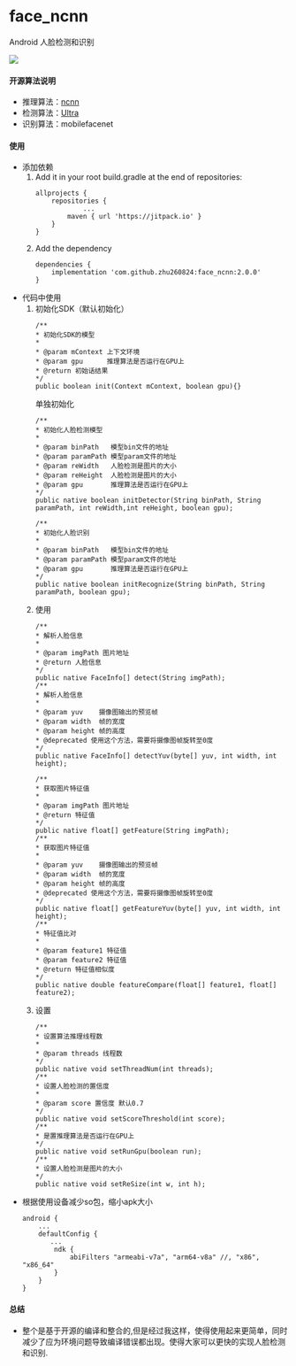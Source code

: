 # face_ncnn
Android 人脸检测和识别

[![](https://jitpack.io/v/zhu260824/face_ncnn.svg)](https://jitpack.io/#zhu260824/face_ncnn)

#### 开源算法说明
- 推理算法：[ncnn](https://github.com/Tencent/ncnn)
- 检测算法：[Ultra](https://github.com/Linzaer/Ultra-Light-Fast-Generic-Face-Detector-1MB)
- 识别算法：mobilefacenet

#### 使用
-  添加依赖
    1. Add it in your root build.gradle at the end of repositories:
        ```
        allprojects {
        	repositories {
	            	...
	        	maven { url 'https://jitpack.io' }
        	}
        }
        ```
    2. Add the dependency
        ```
        dependencies {
            implementation 'com.github.zhu260824:face_ncnn:2.0.0'
        }
        ```
- 代码中使用
    1. 初始化SDK（默认初始化）
        ```
        /**
        * 初始化SDK的模型
        *
        * @param mContext 上下文环境
        * @param gpu      推理算法是否运行在GPU上
        * @return 初始话结果
        */
        public boolean init(Context mContext, boolean gpu){}
        ```
        单独初始化
        ```
        /**
        * 初始化人脸检测模型
        *
        * @param binPath   模型bin文件的地址
        * @param paramPath 模型param文件的地址
        * @param reWidth   人脸检测是图片的大小
        * @param reHeight  人脸检测是图片的大小
        * @param gpu       推理算法是否运行在GPU上
        */
        public native boolean initDetector(String binPath, String paramPath, int reWidth,int reHeight, boolean gpu);
        ```
        ```
        /**
        * 初始化人脸识别
        *
        * @param binPath   模型bin文件的地址
        * @param paramPath 模型param文件的地址
        * @param gpu       推理算法是否运行在GPU上
        */
        public native boolean initRecognize(String binPath, String paramPath, boolean gpu);
        ```
    2. 使用
        ```
        /**
        * 解析人脸信息
        *
        * @param imgPath 图片地址
        * @return 人脸信息
        */
        public native FaceInfo[] detect(String imgPath);
        /**
        * 解析人脸信息
        *
        * @param yuv    摄像图输出的预览帧
        * @param width  帧的宽度
        * @param height 帧的高度
        * @deprecated 使用这个方法，需要将摄像图帧旋转至0度
        */
        public native FaceInfo[] detectYuv(byte[] yuv, int width, int height);
        ```
        ```
        /**
        * 获取图片特征值
        *
        * @param imgPath 图片地址
        * @return 特征值
        */
        public native float[] getFeature(String imgPath);
        /**
        * 获取图片特征值
        *
        * @param yuv    摄像图输出的预览帧
        * @param width  帧的宽度
        * @param height 帧的高度
        * @deprecated 使用这个方法，需要将摄像图帧旋转至0度
        */
        public native float[] getFeatureYuv(byte[] yuv, int width, int height);
        /**
        * 特征值比对
        *
        * @param feature1 特征值
        * @param feature2 特征值
        * @return 特征值相似度
        */
        public native double featureCompare(float[] feature1, float[] feature2);
        ```
    3. 设置
        ```
        /**
        * 设置算法推理线程数
        *
        * @param threads 线程数
        */
        public native void setThreadNum(int threads);
        /**
        * 设置人脸检测的置信度
        *
        * @param score 置信度 默认0.7
        */
        public native void setScoreThreshold(int score);
        /**
        * 是置推理算法是否运行在GPU上
        */
        public native void setRunGpu(boolean run);
        /**
        * 设置人脸检测是图片的大小
        */
        public native void setReSize(int w, int h);
        ```
- 根据使用设备减少so包，缩小apk大小
    ```
    android {
        ...
        defaultConfig {
           ...
            ndk {
                abiFilters "armeabi-v7a", "arm64-v8a" //, "x86", "x86_64"
            }
        }
    }
    ```
#### 总结
- 整个是基于开源的编译和整合的,但是经过我这样，使得使用起来更简单，同时减少了应为环境问题导致编译错误都出现。使得大家可以更快的实现人脸检测和识别.
